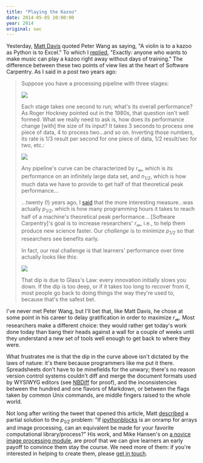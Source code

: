```yaml
---
title: "Playing the Kazoo"
date: 2014-05-05 10:00:00
year: 2014
original: swc
---
```

<p>
  Yesterday,
  <a href="{{site.baseurl}}/team/#davis.m">Matt Davis</a>
  quoted Peter Wang as saying,
  "A violin is to a kazoo as Python is to Excel."
  To which I <a href="https://twitter.com/gvwilson/status/463109014776082432">replied</a>,
  "Exactly: anyone who wants to make music can play a kazoo right away without days of training."
  The difference between these two points of view lies at the heart of Software Carpentry.
  As I said in
  a post
  two years ago:
</p>
<blockquote>
  <p>
    Suppose you have a processing pipeline with three stages:
  </p>
  <p>
    <img src="{{'/files/2012/03/pipeline.png' | relative_url}}" />
  </p>
  <p>
    Each stage takes one second to run; what's its overall performance?
    As Roger Hockney pointed out in the 1980s, that question isn't well formed.
    What we really need to ask is, how does its performance change [with] the size of its input?
    It takes 3 seconds to process one piece of data, 4 to process two...and so on.
    Inverting those numbers, its rate is 1/3 result per second for one piece of data, 1/2 result/sec for two, etc.:
  </p>
  <p>
    <img src="{{'/files/2012/03/curve.png' | relative_url}}" />
  </p>
  <p>
    Any pipeline's curve can be characterized by <em>r<sub>&infin;</sub></em>,
    which is its performance on an infinitely large data set,
    and <em>n<sub>1/2</sub></em>,
    which is how much data we have to provide to get half of that theoretical peak performance...
  </p>
  <p>
    ...twenty (!) years ago,
    I <a href="http://www.amazon.com/Practical-Programming-Scientific-Engineering-Computation/dp/0262231867/">said</a>
    that the more interesting measure...was actually <em>p<sub>1/2</sub></em>,
    which is how many programming hours it takes to reach half of a machine's theoretical peak performance...
    [Software Carpentry]'s goal is to increase researchers' <em>r<sub>&infin;</sub></em>,
    i.e., to help them produce new science faster.
    Our <em>challenge</em> is to minimize <em>p<sub>1/2</sub></em> so that researchers see benefits early.
  </p>
  <p>
    In fact, our real challenge is that learners' performance over time actually looks like this:
  </p>
  <p>
    <img src="{{'/files/2012/03/final.png' | relative_url}}" />
  </p>
  <p id="glass-law">
    That dip is due to Glass's Law: every innovation initially slows you down.
    If the dip is too deep,
    or if it takes too long to recover from it,
    most people go back to doing things the way they're used to, because that's the safest bet.
  </p>
</blockquote>
<p>
  I've never met Peter Wang,
  but I'll bet that,
  like Matt Davis,
  he chose at some point in his career
  to delay gratification in order to maximize <em>r<sub>&infin;</sub></em>.
  Most researchers make a different choice:
  they would rather get today's work done today
  than bang their heads against a wall for a couple of weeks
  until they understand a new set of tools well enough
  to get back to where they were.
</p>
<p>
  What frustrates me is that
  the dip in the curve above isn't dictated by the laws of nature:
  it's there because programmers like me put it there.
  Spreadsheets don't have to be minefields for the unwary;
  there's no reason version control systems couldn't diff and merge
  the document formats used by WYSIWYG editors
  (see <a href="http://nbdiff.org">NBDiff</a> for proof),
  and the inconsistencies between the hundred and one flavors of Markdown,
  or between the flags taken by common Unix commands,
  are middle fingers raised to the whole world.
</p>
<p>
  Not long after writing the tweet that opened this article,
  Matt <a href="https://twitter.com/jiffyclub/status/463185167230590976">described</a>
  a partial solution to the <em>p<sub>1/2</sub></em> problem:
  "If <a href="http://ipythonblocks.org">ipythonblocks</a> is an onramp for arrays and image processing,
  can an equivalent be made for your favorite computational library/process?"
  His work,
  and Mike Hansen's on
  <a href="http://github.com/synesthesiam/novice">a novice image processing module</a>,
  are proof that we can give learners an early payoff
  to convince them stay the course.
  We need more of them:
  if you're interested in helping to create them,
  please <a href="mailto:{{site.contact}}">get in touch</a>.
</p>

